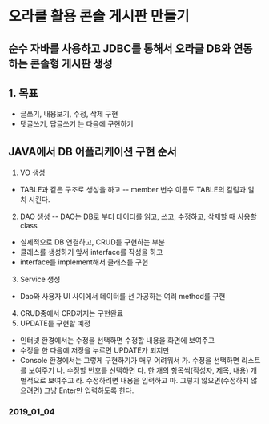 # 오라클 활용 콘솔 게시판 만들기 

## 순수 자바를 사용하고 JDBC를 통해서 오라클  DB와 연동하는 콘솔형 게시판 생성

## 1. 목표 
* 글쓰기, 내용보기, 수정, 삭제 구현
* 댓글쓰기, 답글쓰기 는 다음에 구현하기

## JAVA에서 DB 어플리케이션 구현 순서
1. VO 생성
- TABLE과 같은 구조로 생성을 하고 
-- member 변수 이름도 TABLE의 칼럼과 일치 시킨다.

2. DAO 생성
-- DAO는 DB로 부터 데이터를 읽고, 쓰고, 수정하고, 삭제할 때 사용할 class
- 실제적으로 DB 연결하고, CRUD를 구현하는 부분
- 클래스를 생성하기 앞서 interface를 작성을 하고 
- interface를 implement해서 클래스를 구현 

3. Service 생성
- Dao와 사용자 UI 사이에서 데이터를 선 가공하는 여러 method를 구현

4. CRUD중에서 CRD까지는 구현완료
5. UPDATE를 구현할 예정
- 인터넷 환경에서는 수정을 선택하면 수정할 내용을 화면에 보여주고 
- 수정을 한 다음에 저장을 누르면 UPDATE가 되지만
- Console 환경에서는 그렇게 구현하기가 매우 어려워서
가. 수정을 선택하면 리스트를 보여주기
나. 수정할 번호를 선택하면 
다. 한 개의 항목씩(작성자, 제목, 내용) 개별적으로 보여주고
라. 수정하려면 내용을 입력하고 
마. 그렇지 않으면(수정하지 않으려면) 그냥 Enter만 입력하도록 한다. 

### 2019_01_04
